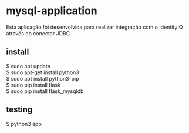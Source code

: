 # mysql-application
Esta aplicação foi desenvolvida para realizar integração com o IdentityIQ através do conector JDBC.

## install
$ sudo apt update <br>
$ sudo apt-get install python3  <br> 
$ sudo apt install python3-pip  <br>
$ sudo pip install flask <br>
$ sudo pip install flask_mysqldb  <br>


## testing
$ python3 app
